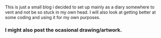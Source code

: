 This is just a small blog i decided to set up mainly as a diary
somewhere to vent and not be so stuck in my own head.
I will also look at getting better at some coding and using it for my own purposes.


### I might also post the ocasional drawing/artwork.
